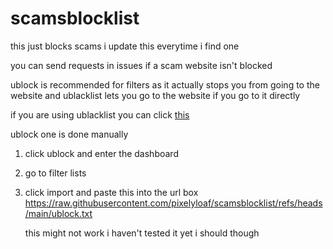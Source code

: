# scamsblocklist

this just blocks scams i update this everytime i find one

you can send requests in issues if a scam website isn't blocked

ublock is recommended for filters as it actually stops you from going to the website and ublacklist lets you go to the website if you go to it directly

if you are using ublacklist you can click [this](https://iorate.github.io/ublacklist/subscribe?name=Scams+Blocklist&url=https://raw.githubusercontent.com/pixelyloaf/scamsblocklist/refs/heads/main/ublacklist.txt)

ublock one is done manually

1. click ublock and enter the dashboard
2. go to filter lists
3. click import and paste this into the url box https://raw.githubusercontent.com/pixelyloaf/scamsblocklist/refs/heads/main/ublock.txt

   this might not work i haven't tested it yet i should though
